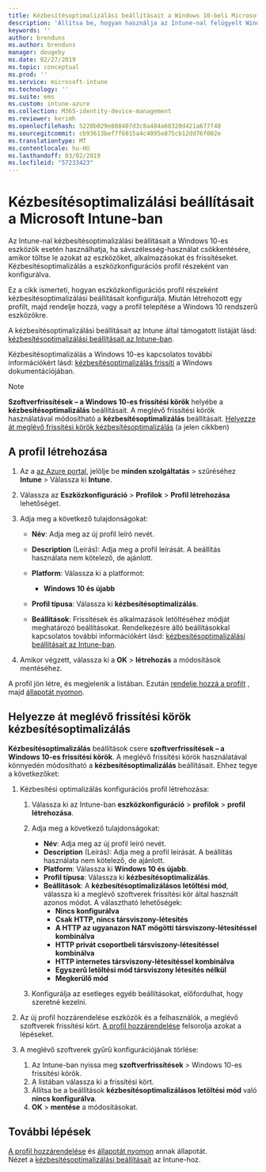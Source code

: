 ```yaml
---
title: Kézbesítésoptimalizálási beállításait a Windows 10-beli Microsoft Intune - ban |} A Microsoft Docs
description: 'Állítsa be, hogyan használja az Intune-nal felügyelt Windows 10 rendszerű eszközökön a kézbesítésoptimalizálás. Az Intune-ban hozzon létre egy konfigurációs profil frissítések telepítése az internetről. Lásd még: cserélje le a meglévő frissítési körök kézbesítési optimalizálás profillal.'
keywords: ''
author: brenduns
ms.author: brenduns
manager: dougeby
ms.date: 02/27/2019
ms.topic: conceptual
ms.prod: ''
ms.service: microsoft-intune
ms.technology: ''
ms.suite: ems
ms.custom: intune-azure
ms.collection: M365-identity-device-management
ms.reviewer: kerimh
ms.openlocfilehash: 5228b029e888407d3c8a484a68320d421a677f40
ms.sourcegitcommit: cb93613bef7f6015a4c4095e875cb12dd76f002e
ms.translationtype: MT
ms.contentlocale: hu-HU
ms.lasthandoff: 03/02/2019
ms.locfileid: "57233423"
---
```

# <a name="delivery-optimization-settings-in-microsoft-intune"></a>Kézbesítésoptimalizálási beállításait a Microsoft Intune-ban

Az Intune-nal kézbesítésoptimalizálási beállításait a Windows 10-es eszközök esetén használhatja, ha sávszélesség-használat csökkentésére, amikor töltse le azokat az eszközöket, alkalmazásokat és frissítéseket. Kézbesítésoptimalizálás a eszközkonfigurációs profil részeként van konfigurálva.  

Ez a cikk ismerteti, hogyan eszközkonfigurációs profil részeként kézbesítésoptimalizálási beállításait konfigurálja. Miután létrehozott egy profilt, majd rendelje hozzá, vagy a profil telepítése a Windows 10 rendszerű eszközökre. 

A kézbesítésoptimalizálási beállításait az Intune által támogatott listáját lásd: [kézbesítésoptimalizálási beállításait az Intune-ban](delivery-optimization-settings.md).  

Kézbesítésoptimalizálás a Windows 10-es kapcsolatos további információkért lásd: [kézbesítésoptimalizálás frissíti](https://docs.microsoft.com/windows/deployment/update/waas-delivery-optimization) a Windows dokumentációjában.  


> [!NOTE]
> **Szoftverfrissítések – a Windows 10-es frissítési körök** helyébe a **kézbesítésoptimalizálás** beállításait. A meglévő frissítési körök használatával módosítható a **kézbesítésoptimalizálás** beállításait. [Helyezze át meglévő frissítési körök kézbesítésoptimalizálás](#move-existing-update-rings-to-delivery-optimization) (a jelen cikkben) 
## <a name="create-the-profile"></a>A profil létrehozása

1. Az a [az Azure portal](https://portal.azure.com), jelölje be **minden szolgáltatás** > szűréséhez **Intune** > Válassza ki **Intune**.

2. Válassza az **Eszközkonfiguráció** > **Profilok** > **Profil létrehozása** lehetőséget.

3. Adja meg a következő tulajdonságokat:

    - **Név**: Adja meg az új profil leíró nevét.
    - **Description** (Leírás): Adja meg a profil leírását. A beállítás használata nem kötelező, de ajánlott.
    - **Platform**: Válassza ki a platformot:  

        - **Windows 10 és újabb**

    - **Profil típusa**: Válassza ki **kézbesítésoptimalizálás**.
    - **Beállítások**: Frissítések és alkalmazások letöltéséhez módját meghatározó beállításokat. Rendelkezésre álló beállításokkal kapcsolatos további információkért lásd: [kézbesítésoptimalizálási beállításait az Intune-ban](delivery-optimization-settings.md).

4. Amikor végzett, válassza ki a **OK** > **létrehozás** a módosítások mentéséhez.

A profil jön létre, és megjelenik a listában. Ezután [rendelje hozzá a profilt](device-profile-assign.md) , majd [állapotát nyomon](device-profile-monitor.md).

## <a name="move-existing-update-rings-to-delivery-optimization"></a>Helyezze át meglévő frissítési körök kézbesítésoptimalizálás

**Kézbesítésoptimalizálás** beállítások csere **szoftverfrissítések – a Windows 10-es frissítési körök**. A meglévő frissítési körök használatával könnyedén módosítható a **kézbesítésoptimalizálás** beállításait. Ehhez tegye a következőket:

1. Kézbesítési optimalizálás konfigurációs profil létrehozása:

    1. Válassza ki az Intune-ban **eszközkonfiguráció** > **profilok** > **profil létrehozása**.
    2. Adja meg a következő tulajdonságokat:

        - **Név**: Adja meg az új profil leíró nevét.
        - **Description** (Leírás): Adja meg a profil leírását. A beállítás használata nem kötelező, de ajánlott.
        - **Platform**: Válassza ki **Windows 10 és újabb**.
        - **Profil típusa**: Válassza ki **kézbesítésoptimalizálás**.
        - **Beállítások**: A **kézbesítésoptimalizálásos letöltési mód**, válassza ki a meglévő szoftverek frissítési kör által használt azonos módot. A választható lehetőségek:
            - **Nincs konfigurálva**
            - **Csak HTTP, nincs társviszony-létesítés**
            - **A HTTP az ugyanazon NAT mögötti társviszony-létesítéssel kombinálva**
            - **HTTP privát csoportbeli társviszony-létesítéssel kombinálva**
            - **HTTP internetes társviszony-létesítéssel kombinálva**
            - **Egyszerű letöltési mód társviszony létesítés nélkül**
            - **Megkerülő mód**
    3. Konfigurálja az esetleges egyéb beállításokat, előfordulhat, hogy szeretné kezelni.
2. Az új profil hozzárendelése eszközök és a felhasználók, a meglévő szoftverek frissítési kört. [A profil hozzárendelése](device-profile-assign.md) felsorolja azokat a lépéseket.

3. A meglévő szoftverek gyűrű konfigurációjának törlése:
    1. Az Intune-ban nyissa meg **szoftverfrissítések** > Windows 10-es frissítési körök.
    2. A listában válassza ki a frissítési kört.
    3. Állítsa be a beállítások **kézbesítésoptimalizálásos letöltési mód** való **nincs konfigurálva**.
    4. **OK** > **mentése** a módosításokat.

## <a name="next-steps"></a>További lépések

[A profil hozzárendelése](device-profile-assign.md) és [állapotát nyomon](device-profile-monitor.md) annak állapotát.  
Nézet a [kézbesítésoptimalizálási beállításait](delivery-optimization-settings.md) az Intune-hoz.
